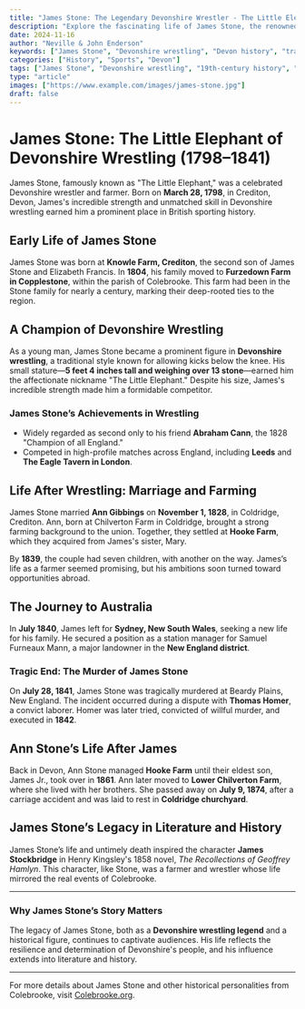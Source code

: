 ```yaml
---
title: "James Stone: The Legendary Devonshire Wrestler - The Little Elephant"
description: "Explore the fascinating life of James Stone, the renowned Devonshire wrestler known as 'The Little Elephant.' Discover his wrestling legacy, his journey to Australia, and his tragic end in 1841."
date: 2024-11-16
author: "Neville & John Enderson"
keywords: ["James Stone", "Devonshire wrestling", "Devon history", "traditional wrestling", "Colebrooke", "19th-century wrestling", "British sports history", "Abraham Cann", "historical figures"]
categories: ["History", "Sports", "Devon"]
tags: ["James Stone", "Devonshire wrestling", "19th-century history", "Colebrooke"]
type: "article"
images: ["https://www.example.com/images/james-stone.jpg"]
draft: false
---
```


# James Stone: The Little Elephant of Devonshire Wrestling (1798–1841)

James Stone, famously known as "The Little Elephant," was a celebrated Devonshire wrestler and farmer. Born on **March 28, 1798**, in Crediton, Devon, James's incredible strength and unmatched skill in Devonshire wrestling earned him a prominent place in British sporting history.

## Early Life of James Stone

James Stone was born at **Knowle Farm, Crediton**, the second son of James Stone and Elizabeth Francis. In **1804**, his family moved to **Furzedown Farm in Copplestone**, within the parish of Colebrooke. This farm had been in the Stone family for nearly a century, marking their deep-rooted ties to the region.

## A Champion of Devonshire Wrestling

As a young man, James Stone became a prominent figure in **Devonshire wrestling**, a traditional style known for allowing kicks below the knee. His small stature—**5 feet 4 inches tall and weighing over 13 stone**—earned him the affectionate nickname "The Little Elephant." Despite his size, James's incredible strength made him a formidable competitor.

### James Stone’s Achievements in Wrestling

- Widely regarded as second only to his friend **Abraham Cann**, the 1828 "Champion of all England."
- Competed in high-profile matches across England, including **Leeds** and **The Eagle Tavern in London**.

## Life After Wrestling: Marriage and Farming

James Stone married **Ann Gibbings** on **November 1, 1828**, in Coldridge, Crediton. Ann, born at Chilverton Farm in Coldridge, brought a strong farming background to the union. Together, they settled at **Hooke Farm**, which they acquired from James's sister, Mary.

By **1839**, the couple had seven children, with another on the way. James’s life as a farmer seemed promising, but his ambitions soon turned toward opportunities abroad.

## The Journey to Australia

In **July 1840**, James left for **Sydney, New South Wales**, seeking a new life for his family. He secured a position as a station manager for Samuel Furneaux Mann, a major landowner in the **New England district**.

### Tragic End: The Murder of James Stone

On **July 28, 1841**, James Stone was tragically murdered at Beardy Plains, New England. The incident occurred during a dispute with **Thomas Homer**, a convict laborer. Homer was later tried, convicted of willful murder, and executed in **1842**.

## Ann Stone’s Life After James

Back in Devon, Ann Stone managed **Hooke Farm** until their eldest son, James Jr., took over in **1861**. Ann later moved to **Lower Chilverton Farm**, where she lived with her brothers. She passed away on **July 9, 1874**, after a carriage accident and was laid to rest in **Coldridge churchyard**.

## James Stone’s Legacy in Literature and History

James Stone’s life and untimely death inspired the character **James Stockbridge** in Henry Kingsley's 1858 novel, *The Recollections of Geoffrey Hamlyn*. This character, like Stone, was a farmer and wrestler whose life mirrored the real events of Colebrooke.

---

### Why James Stone’s Story Matters

The legacy of James Stone, both as a **Devonshire wrestling legend** and a historical figure, continues to captivate audiences. His life reflects the resilience and determination of Devonshire's people, and his influence extends into literature and history.

---

For more details about James Stone and other historical personalities from Colebrooke, visit [Colebrooke.org](https://www.colebrooke.org/personalities/).


